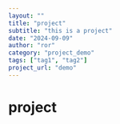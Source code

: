 ```yaml
---
layout: ""
title: "project"
subtitle: "this is a project"
date: "2024-09-09"
author: "ror"
category: "project_demo"
tags: ["tag1", "tag2"]
project_url: "demo"
---
```

 
 
# project